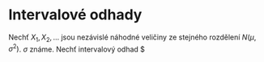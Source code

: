 # Intervalové odhady

Nechť $X_1, X_2, \dots$ jsou nezávislé náhodné veličiny ze stejného rozdělení $N(\mu, \sigma^2)$. $\sigma$ známe. Nechť intervalový odhad $
